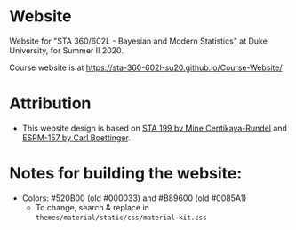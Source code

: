 # Website
Website for "STA 360/602L - Bayesian and Modern Statistics" at Duke University, for Summer II 2020.

Course website is at https://sta-360-602l-su20.github.io/Course-Website/

# Attribution

- This website design is based on [STA 199 by Mine Centikaya-Rundel](https://www2.stat.duke.edu/courses/Spring18/Sta199/) and [ESPM-157 by Carl Boettinger](https://espm-157.carlboettiger.info/).

# Notes for building the website:

- Colors: #520B00 (old #000033) and #B89600 (old #0085A1)
  - To change, search & replace in `themes/material/static/css/material-kit.css`
  
 

